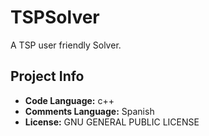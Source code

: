# TSPSolver
A TSP user friendly Solver.

## Project Info

- **Code Language:** c++
- **Comments Language:** Spanish
- **License:** GNU GENERAL PUBLIC LICENSE